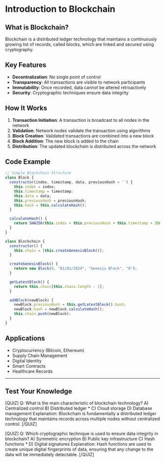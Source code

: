 # Introduction to Blockchain

## What is Blockchain?

Blockchain is a distributed ledger technology that maintains a continuously growing list of records, called blocks, which are linked and secured using cryptography.

## Key Features

- **Decentralization**: No single point of control
- **Transparency**: All transactions are visible to network participants
- **Immutability**: Once recorded, data cannot be altered retroactively
- **Security**: Cryptographic techniques ensure data integrity

## How It Works

1. **Transaction Initiation**: A transaction is broadcast to all nodes in the network
2. **Validation**: Network nodes validate the transaction using algorithms
3. **Block Creation**: Validated transactions are combined into a new block
4. **Block Addition**: The new block is added to the chain
5. **Distribution**: The updated blockchain is distributed across the network

## Code Example

```javascript
// Simple Blockchain Structure
class Block {
  constructor(index, timestamp, data, previousHash = '') {
    this.index = index;
    this.timestamp = timestamp;
    this.data = data;
    this.previousHash = previousHash;
    this.hash = this.calculateHash();
  }

  calculateHash() {
    return SHA256(this.index + this.previousHash + this.timestamp + JSON.stringify(this.data)).toString();
  }
}

class Blockchain {
  constructor() {
    this.chain = [this.createGenesisBlock()];
  }

  createGenesisBlock() {
    return new Block(0, "01/01/2024", "Genesis Block", "0");
  }

  getLatestBlock() {
    return this.chain[this.chain.length - 1];
  }

  addBlock(newBlock) {
    newBlock.previousHash = this.getLatestBlock().hash;
    newBlock.hash = newBlock.calculateHash();
    this.chain.push(newBlock);
  }
}
```

## Applications

- Cryptocurrency (Bitcoin, Ethereum)
- Supply Chain Management
- Digital Identity
- Smart Contracts
- Healthcare Records

---

## Test Your Knowledge

[QUIZ]
Q: What is the main characteristic of blockchain technology?
A) Centralized control
B) Distributed ledger *
C) Cloud storage
D) Database management
Explanation: Blockchain is fundamentally a distributed ledger technology that maintains records across multiple nodes without centralized control.
[/QUIZ]

[QUIZ]
Q: Which cryptographic technique is used to ensure data integrity in blockchain?
A) Symmetric encryption
B) Public key infrastructure
C) Hash functions *
D) Digital signatures
Explanation: Hash functions are used to create unique digital fingerprints of data, ensuring that any change to the data will be immediately detectable.
[/QUIZ]
